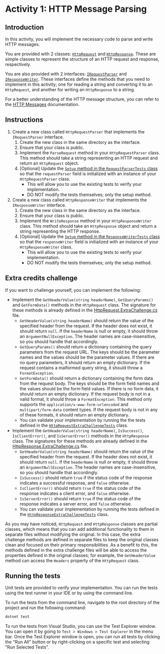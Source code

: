 # Activity 1: HTTP Message Parsing

## Introduction

In this activity, you will implement the necessary code to parse and write HTTP messages.

You are provided with 2 classes: [`HttpRequest`](https://github.com/ludanortmun/cetys-icc-hetplat/tree/main/1.HttpMessages/HttpMessages/HttpMessageParser/Models/HttpRequest.cs) and [`HttpResponse`](https://github.com/ludanortmun/cetys-icc-hetplat/tree/main/1.HttpMessages/HttpMessages/HttpMessageParser/Models/HttpResponse.cs). These are simple classes to represent the structure of 
an HTTP request and response, respectively.

You are also provided with 2 interfaces: [`IRequestParser`](https://github.com/ludanortmun/cetys-icc-hetplat/tree/main/1.HttpMessages/HttpMessages/HttpMessageParser/IRequestParser.cs) and [`IResponseWriter`](https://github.com/ludanortmun/cetys-icc-hetplat/tree/main/1.HttpMessages/HttpMessages/HttpMessageParser/IResponseWriter.cs). These interfaces define the methods that you need to implement in this activity; one for reading a string and converting it to an `HttpRequest`, and another for writing an `HttpResponse` to a string.

For a better understanding of the HTTP message structure, you can refer to the [HTTP Messages](https://developer.mozilla.org/en-US/docs/Web/HTTP/Guides/Messages) documentation.


## Instructions

1. Create a new class called `HttpRequestParser` that implements the `IRequestParser` interface. 
    1. Create the new class in the same directory as the interface. 
	1. Ensure that your class is public.
	1. Implement the `ParseRequest` method in your `HttpRequestParser` class. This method should take a string representing an HTTP request and return an `HttpRequest` object.
	1. [Optional] Update the [`Setup` method in the `RequestParserTests` class](https://github.com/ludanortmun/cetys-icc-hetplat/tree/main/1.HttpMessages/HttpMessages/HttpMessageParser.Tests/RequestParserTests.cs?plain=1#L13) so that the `requestParser` field is initialized with an instance of your `HttpRequestParser` class. 
		- This will allow you to use the existing tests to verify your implementation.
		- DO NOT modify the tests themselves; only the setup method.
2. Create a new class called `HttpResponseWriter` that implements the `IResponseWriter` interface. 
	1. Create the new class in the same directory as the interface.
	1. Ensure that your class is public.
	1. Implement the `WriteResponse` method in your `HttpResponseWriter` class. This method should take an `HttpResponse` object and return a string representing the HTTP response.
	1. [Optional] Update the [`Setup` method in the `ResponseWriterTests` class](https://github.com/ludanortmun/cetys-icc-hetplat/tree/main/1.HttpMessages/HttpMessages/HttpMessageParser.Tests/ResponseWriterTests.cs#L13) so that the `responseWriter` field is initialized with an instance of your `HttpResponseWriter` class.
		- This will allow you to use the existing tests to verify your implementation.
		- DO NOT modify the tests themselves; only the setup method.

## Extra credits challenge

If you want to challenge yourself, you can implement the following:

- Implement the `GetHeaderValue(string headerName)`, `GetQueryParams()` and `GetFormData()` methods in the `HttpRequest` class. The signature for these methods is already defined in the [HttpRequest.ExtraChallenge.cs](https://github.com/ludanortmun/cetys-icc-hetplat/blob/main/1.HttpMessages/HttpMessages/HttpMessageParser/Models/HttpRequest.ExtraChallenge.cs) file.
	- `GetHeaderValue(string headerName)` should return the value of the specified header from the request. If the header does not exist, it should return `null`. If the `headerName` is null or empty, it should throw an `ArgumentNullException`. The header names are case-insensitive, so you should handle that accordingly.
	- `GetQueryParams()` should return a dictionary containing the query parameters from the request URL. The keys should be the parameter names and the values should be the parameter values. If there are no query parameters, it should return an empty dictionary. If the request contains a malformed query string, it should throw a `FormatException`.
	- `GetFormData()` should return a dictionary containing the form data from the request body. The keys should be the form field names and the values should be the form field values. If there is no form data, it should return an empty dictionary. If the request body is not in a valid format, it should throw a `FormatException`. This method only supports the `application/x-www-form-urlencoded` and `multipart/form-data` content types. If the request body is not in any of these formats, it should return an empty dictionary.
	- You can validate your implementation by running the the tests defined in the [`HttpRequestExtraChallengeTests`](https://github.com/ludanortmun/cetys-icc-hetplat/tree/main/1.HttpMessages/HttpMessages/HttpMessageParser.Tests/HttpRequest.ExtraChallengeTests.cs) class.
- Implement the `GetHeaderValue(string headerName)`, `IsSuccess()`, `IsClientError()`, and `IsServerError()` methods in the `HttpResponse` class. The signatures for these methods are already defined in the [HttpResponse.ExtraChallenge.cs](https://github.com/ludanortmun/cetys-icc-hetplat/blob/main/1.HttpMessages/HttpMessages/HttpMessageParser/Models/HttpResponse.ExtraChallenge.cs) file.
	- `GetHeaderValue(string headerName)` should return the value of the specified header from the request. If the header does not exist, it should return `null`. If the `headerName` is null or empty, it should throw an `ArgumentNullException`. The header names are case-insensitive, so you should handle that accordingly.
	- `IsSuccess()` should return `true` if the status code of the response indicates a successful response, and `false` otherwise.
	- `IsClientError()` should return `true` if the status code of the response indicates a client error, and `false` otherwise.
	- `IsServerError()` should return `true` if the status code of the response indicates a server error, and `false` otherwise.
	- You can validate your implementation by running the tests defined in the [`HttpResponseExtraChallengeTests`](https://github.com/ludanortmun/cetys-icc-hetplat/tree/main/1.HttpMessages/HttpMessages/HttpMessageParser.Tests/HttpResponse.ExtraChallengeTests.cs) class.

As you may have noticed, `HttpRequest` and `HttpResponse` classes are partial classes, which means that you can add additional functionality to them in separate files without modifying the original. In this case, the extra challenge methods are defined in separate files to keep the original classes clean and focused on their primary responsibilities. As a benefit to this, the methods defined in the extra challenge files will be able to access the properties defined in the original classes; for example, the `GetHeaderValue` method can access the `Headers` property of the `HttpRequest` class.

## Running the tests

Unit tests are provided to verify your implementation. You can run the tests using the test runner in your IDE or by using the command line.

To run the tests from the command line, navigate to the root directory of the project and run the following command:
```bash
dotnet test
```

To run the tests from Visual Studio, you can use the Test Explorer window. You can open it by going to `Test > Windows > Test Explorer` in the menu bar. Once the Test Explorer window is open, you can run all tests by clicking the "Run All" button or by right-clicking on a specific test and selecting "Run Selected Tests".